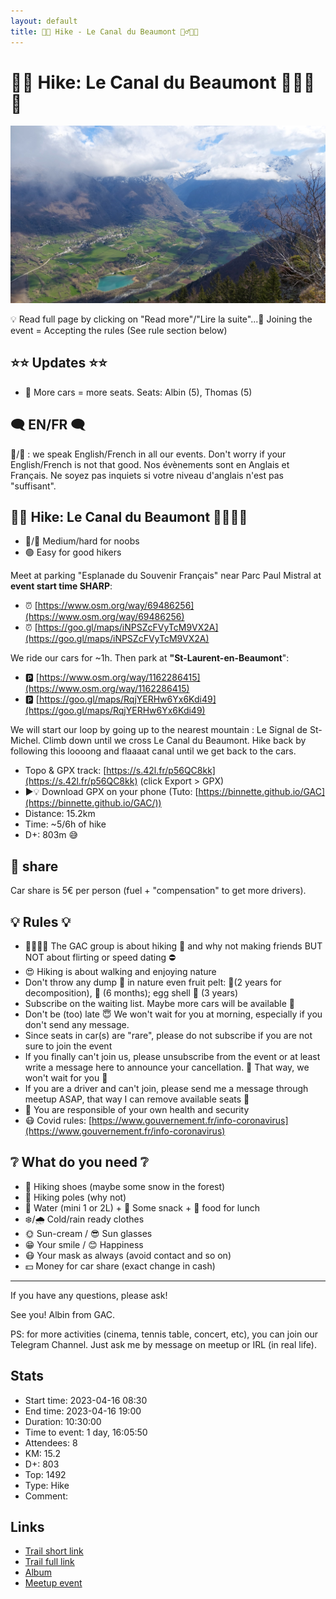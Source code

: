 ```yaml
---
layout: default
title: 🥾🔵 Hike - Le Canal du Beaumont 🚶‍♂️💧🌳
---
```


# 🥾🔵 Hike: Le Canal du Beaumont 🚶‍♂️💧🌳

![2023-04-16](../img/orig/2023-04-16.jpg)

💡 Read full page by clicking on "Read more"/"Lire la suite"...💜
Joining the event = Accepting the rules (See rule section below)

##  ⭐⭐ Updates ⭐⭐ 

* 📅 More cars = more seats. Seats: Albin (5), Thomas (5)

##  🗨️ EN/FR 🗨️ 
🦅/🐓 : we speak English/French in all our events. Don't worry if your English/French is not that good. Nos évènements sont en Anglais et Français. Ne soyez pas inquiets si votre niveau d'anglais n'est pas "suffisant".

##  🥾🔵 Hike: Le Canal du Beaumont 🚶‍♂️💧🌳 

* 🔵/🔴 Medium/hard for noobs
* 🟢 Easy for good hikers

Meet at parking "Esplanade du Souvenir Français" near Parc Paul Mistral at **event start time SHARP**:

* ⏰ [https://www.osm.org/way/69486256](https://www.osm.org/way/69486256)
* ⏰ [https://goo.gl/maps/iNPSZcFVyTcM9VX2A](https://goo.gl/maps/iNPSZcFVyTcM9VX2A)

We ride our cars for \~1h. Then park at **"St-Laurent-en-Beaumont**":

* 🅿️ [https://www.osm.org/way/1162286415](https://www.osm.org/way/1162286415)
* 🅿️ [https://goo.gl/maps/RqjYERHw6Yx6Kdi49](https://goo.gl/maps/RqjYERHw6Yx6Kdi49)

We will start our loop by going up to the nearest mountain : Le Signal de St-Michel. Climb down until we cross Le Canal du Beaumont. Hike back by following this loooong and flaaaat canal until we get back to the cars.

* Topo & GPX track: [https://s.42l.fr/p56QC8kk](https://s.42l.fr/p56QC8kk) (click Export > GPX)
* ▶💡 Download GPX on your phone (Tuto: [https://binnette.github.io/GAC](https://binnette.github.io/GAC/))
* Distance: 15.2km
* Time: \~5/6h of hike
* D+: 803m 😅

##  🚗 share 
Car share is 5€ per person (fuel + "compensation" to get more drivers).

##  💡 Rules 💡 

* 🚶‍♀️🚶‍♂️ The GAC group is about hiking 🥾 and why not making friends BUT NOT about flirting or speed dating ⛔
* 😍 Hiking is about walking and enjoying nature
* Don't throw any dump 🚮 in nature even fruit pelt: 🍌(2 years for decomposition), 🍊 (6 months); egg shell 🥚 (3 years)
* Subscribe on the waiting list. Maybe more cars will be available 🚗
* Don't be (too) late 😇 We won't wait for you at morning, especially if you don't send any message.
* Since seats in car(s) are "rare", please do not subscribe if you are not sure to join the event
* If you finally can't join us, please unsubscribe from the event or at least write a message here to announce your cancellation. 💜 That way, we won't wait for you 💜
* If you are a driver and can't join, please send me a message through meetup ASAP, that way I can remove available seats 🚗
* 💟 You are responsible of your own health and security
* 😷 Covid rules: [https://www.gouvernement.fr/info-coronavirus](https://www.gouvernement.fr/info-coronavirus)

##  ❔ What do you need ❔ 

* 🥾 Hiking shoes (maybe some snow in the forest)
* 🥢 Hiking poles (why not)
* 🧃 Water (mini 1 or 2L) + 🍫 Some snack + 🥗 food for lunch
* ❄️/🌧️ Cold/rain ready clothes
* 🌞 Sun-cream / 😎 Sun glasses
* 😁 Your smile / 😊 Happiness
* 😷 Your mask as always (avoid contact and so on)
* 💵 Money for car share (exact change in cash)

***

If you have any questions, please ask!

See you! Albin from GAC.

PS: for more activities (cinema, tennis table, concert, etc), you can join our Telegram Channel. Just ask me by message on meetup or IRL (in real life).

## Stats

- Start time: 2023-04-16 08:30
- End time: 2023-04-16 19:00
- Duration: 10:30:00
- Time to event: 1 day, 16:05:50
- Attendees: 8
- KM: 15.2
- D+: 803
- Top: 1492
- Type: Hike
- Comment: 

## Links

- [Trail short link](https://s.42l.fr/p56QC8kk)
- [Trail full link]()
- [Album](https://binnette.github.io/GacImg2023/2023-04-16-🥾🔵-Hike-Le-Canal-du-Beaumont-🚶‍♂️💧🌳.html)
- [Meetup event](https://www.meetup.com/grenoble-adventure-club-english-french/events/292894452/)
